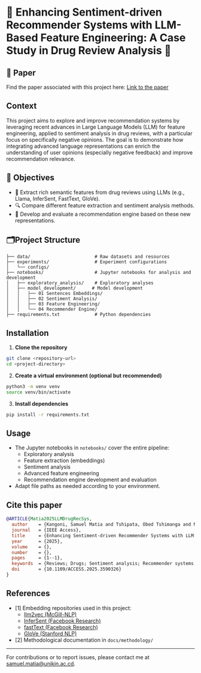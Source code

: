 # 🚀 Enhancing Sentiment-driven Recommender Systems with LLM-Based Feature Engineering: A Case Study in Drug Review Analysis 💊


## 📄 Paper

Find the paper associated with this project here: [Link to the paper](https://doi.org/10.1109/ACCESS.2025.3590326)


## Context
This project aims to explore and improve recommendation systems by leveraging recent advances in Large Language Models (LLM) for feature engineering, applied to sentiment analysis in drug reviews, with a particular focus on specifically negative opinions. The goal is to demonstrate how integrating advanced language representations can enrich the understanding of user opinions (especially negative feedback) and improve recommendation relevance.

## 🎯 Objectives
- 🧠 Extract rich semantic features from drug reviews using LLMs (e.g., Llama, InferSent, FastText, GloVe).
- 🔍 Compare different feature extraction and sentiment analysis methods.
- 🤖 Develop and evaluate a recommendation engine based on these new representations.

## 🗂️Project Structure
```
├── data/                        # Raw datasets and resources
├── experiments/                 # Experiment configurations
│   └── configs/
├── notebooks/                   # Jupyter notebooks for analysis and development
│   ├── exploratory_analysis/    # Exploratory analyses
│   ├── model_development/      # Model development
│   │   ├── 01 Sentences Embeddings/
│   │   ├── 02 Sentiment Analysis/
│   │   ├── 03 Feature Engineering/
│   │   └── 04 Recommender Engine/
├── requirements.txt             # Python dependencies
```

## Installation
1. **Clone the repository**
```bash
git clone <repository-url>
cd <project-directory>
```
2. **Create a virtual environment (optional but recommended)**
```bash
python3 -m venv venv
source venv/bin/activate
```
3. **Install dependencies**
```bash
pip install -r requirements.txt
```

## Usage
- The Jupyter notebooks in `notebooks/` cover the entire pipeline:
  - Exploratory analysis
  - Feature extraction (embeddings)
  - Sentiment analysis
  - Advanced feature engineering
  - Recommendation engine development and evaluation
- Adapt file paths as needed according to your environment.

## Cite this paper
```bibtex
@ARTICLE{Matia2025LLMDrugRecSys,
  author    = {Kangoni, Samuel Matia and Tshipata, Obed Tshimanga and Nzakuna, Pierre Sedi and Paciello, Vincenzo and Mboma, Jean Gilbert Mbula and Makulo, Jean Robert and Kyamakya, Kyandoghere},
  journal   = {IEEE Access}, 
  title     = {Enhancing Sentiment-driven Recommender Systems with LLM-Based Feature Engineering: A Case Study in Drug review Analysis}, 
  year      = {2025},
  volume    = {},
  number    = {},
  pages     = {1--1},
  keywords  = {Reviews; Drugs; Sentiment analysis; Recommender systems; Feature extraction; Analytical models; Accuracy; Measurement; Training; Standards; Cosine similarity ranking; Drug recommendation systems; Large Language Models; Real-world feedback in healthcare; Sentiment analysis},
  doi       = {10.1109/ACCESS.2025.3590326}
}
```


## References
- [1] Embedding repositories used in this project:
    - [llm2vec (McGill-NLP)](https://github.com/McGill-NLP/llm2vec)
    - [InferSent (Facebook Research)](https://github.com/facebookresearch/InferSent)
    - [fastText (Facebook Research)](https://github.com/facebookresearch/fastText)
    - [GloVe (Stanford NLP)](https://github.com/stanfordnlp/GloVe)
- [2] Methodological documentation in `docs/methodology/`

---
For contributions or to report issues, please contact me at samuel.matia@unikin.ac.cd.
